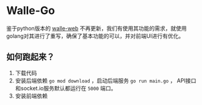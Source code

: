 Walle-Go
========

鉴于python版本的 [walle-web](https://github.com/meolu/walle-web) 不再更新，我们有使用其功能的需求，就使用golang对其进行了重写，确保了基本功能的可以，并对前端UI进行有优化。

如何跑起来？
---------

1. 下载代码
1. 安装后端依赖 `go mod download` ，启动后端服务 `go run main.go` ， API接口和socket.io服务默认都运行在 `5000` 端口。
1. 安装前端依赖
